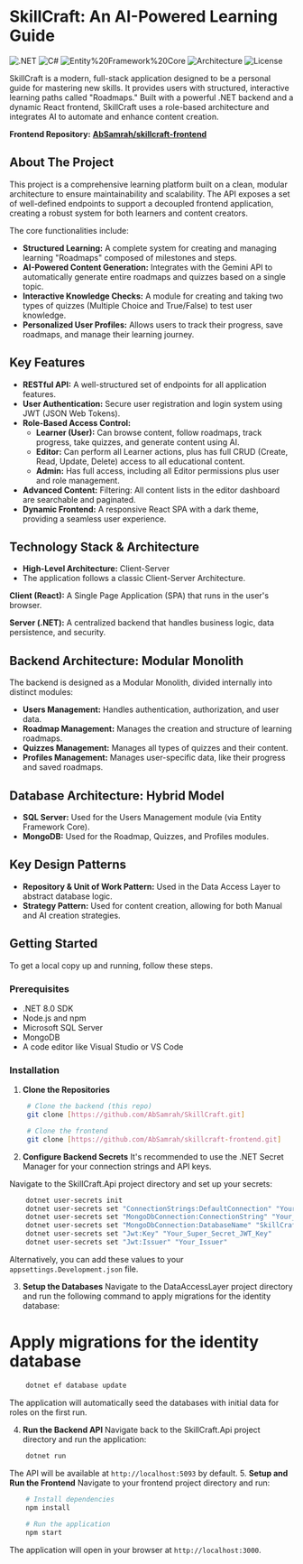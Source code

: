 # SkillCraft: An AI-Powered Learning Guide

![.NET](https://img.shields.io/badge/.NET-8.0-blueviolet)
![C#](https://img.shields.io/badge/C%23-12.0-green)
![Entity%20Framework%20Core](https://img.shields.io/badge/EF%20Core-8.0-blue)
![Architecture](https://img.shields.io/badge/Architecture-ModularMonolith-red)
![License](https://img.shields.io/badge/License-MIT-yellow.svg)


SkillCraft is a modern, full-stack application designed to be a personal guide for mastering new skills. It provides users with structured, interactive learning paths called "Roadmaps." Built with a powerful .NET backend and a dynamic React frontend, SkillCraft uses a role-based architecture and integrates AI to automate and enhance content creation.

**Frontend Repository:** [**AbSamrah/skillcraft-frontend**](https://github.com/AbSamrah/skillcraft-frontend)

## About The Project

This project is a comprehensive learning platform built on a clean, modular architecture to ensure maintainability and scalability. The API exposes a set of well-defined endpoints to support a decoupled frontend application, creating a robust system for both learners and content creators.

The core functionalities include:
* **Structured Learning:** A complete system for creating and managing learning "Roadmaps" composed of milestones and steps.
* **AI-Powered Content Generation:** Integrates with the Gemini API to automatically generate entire roadmaps and quizzes based on a single topic.
* **Interactive Knowledge Checks:** A module for creating and taking two types of quizzes (Multiple Choice and True/False) to test user knowledge.
* **Personalized User Profiles:** Allows users to track their progress, save roadmaps, and manage their learning journey.

## Key Features

-   **RESTful API:** A well-structured set of endpoints for all application features.
-   **User Authentication:** Secure user registration and login system using JWT (JSON Web Tokens).
-   **Role-Based Access Control:**
    -   **Learner (User):** Can browse content, follow roadmaps, track progress, take quizzes, and generate content using AI.
    -   **Editor:** Can perform all Learner actions, plus has full CRUD (Create, Read, Update, Delete) access to all educational content.
    -   **Admin:** Has full access, including all Editor permissions plus user and role management.
-   **Advanced Content:** Filtering: All content lists in the editor dashboard are searchable and paginated.
-   **Dynamic Frontend:** A responsive React SPA with a dark theme, providing a seamless user experience.

## Technology Stack & Architecture

* **High-Level Architecture:** Client-Server
* The application follows a classic Client-Server Architecture.

**Client (React):** A Single Page Application (SPA) that runs in the user's browser.

**Server (.NET):** A centralized backend that handles business logic, data persistence, and security.

## Backend Architecture: Modular Monolith

The backend is designed as a Modular Monolith, divided internally into distinct modules:
* **Users Management:** Handles authentication, authorization, and user data.
* **Roadmap Management:** Manages the creation and structure of learning roadmaps.
* **Quizzes Management:** Manages all types of quizzes and their content.
* **Profiles Management:** Manages user-specific data, like their progress and saved roadmaps.

## Database Architecture: Hybrid Model

* **SQL Server:** Used for the Users Management module (via Entity Framework Core).
* **MongoDB:** Used for the Roadmap, Quizzes, and Profiles modules.

## Key Design Patterns

* **Repository & Unit of Work Pattern:** Used in the Data Access Layer to abstract database logic.
* **Strategy Pattern:** Used for content creation, allowing for both Manual and AI creation strategies.

## Getting Started

To get a local copy up and running, follow these steps.

### Prerequisites

* .NET 8.0 SDK
* Node.js and npm
* Microsoft SQL Server
* MongoDB
* A code editor like Visual Studio or VS Code

### Installation

1. **Clone the Repositories**
   ```sh
    # Clone the backend (this repo)
    git clone [https://github.com/AbSamrah/SkillCraft.git]

    # Clone the frontend
    git clone [https://github.com/AbSamrah/skillcraft-frontend.git]
    ```

2. **Configure Backend Secrets**
It's recommended to use the .NET Secret Manager for your connection strings and API keys.

Navigate to the SkillCraft.Api project directory and set up your secrets:
```sh
    dotnet user-secrets init
    dotnet user-secrets set "ConnectionStrings:DefaultConnection" "Your_SQL_Server_Connection_String"
    dotnet user-secrets set "MongoDbConnection:ConnectionString" "Your_MongoDB_Connection_String"
    dotnet user-secrets set "MongoDbConnection:DatabaseName" "SkillCraftDb"
    dotnet user-secrets set "Jwt:Key" "Your_Super_Secret_JWT_Key"
    dotnet user-secrets set "Jwt:Issuer" "Your_Issuer"
```
Alternatively, you can add these values to your `appsettings.Development.json` file.

3. **Setup the Databases**
Navigate to the DataAccessLayer project directory and run the following command to apply migrations for the identity database:

# Apply migrations for the identity database
```sh
    dotnet ef database update
```
The application will automatically seed the databases with initial data for roles on the first run.

4. **Run the Backend API**
Navigate back to the SkillCraft.Api project directory and run the application:
```sh
    dotnet run
```
The API will be available at `http://localhost:5093` by default.
5. **Setup and Run the Frontend**
Navigate to your frontend project directory and run:
```sh
    # Install dependencies
    npm install
    
    # Run the application
    npm start
```
The application will open in your browser at `http://localhost:3000`.
